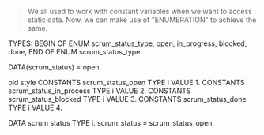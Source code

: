 > We all used to work with constant variables when we want to access static data.
> Now, we can make use of "ENUMERATION" to achieve the same.

TYPES:
  BEGIN OF ENUM scrum_status_type,
    open,
    in_progress,
    blocked,
    done,
  END OF ENUM scrum_status_type.

DATA(scrum_status) = open.

old style
CONSTANTS scrum_status_open       TYPE i VALUE 1.
CONSTANTS scrum_status_in_process TYPE i VALUE 2.
CONSTANTS scrum_status_blocked    TYPE i VALUE 3.
CONSTANTS scrum_status_done       TYPE i VALUE 4.

DATA scrum status TYPE i.
scrum_status = scrum_status_open.
